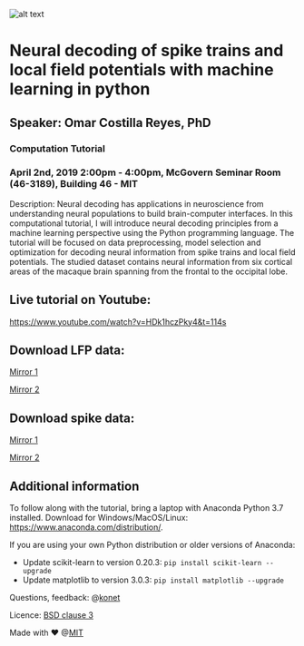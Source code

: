 ![alt text](https://github.com/omarcr/bcs-mit-computational-tutorial/blob/master/bcs-logo.png)

# Neural decoding of spike trains and local field potentials with machine learning in python
## Speaker: Omar Costilla Reyes, PhD

### Computation Tutorial 
### April 2nd, 2019 2:00pm - 4:00pm, McGovern Seminar Room (46-3189), Building 46 - MIT


Description: Neural decoding has applications in neuroscience from understanding neural populations to build brain-computer interfaces. In this computational tutorial, I will introduce neural decoding principles from a machine learning perspective using the Python programming language. The tutorial will be focused on data preprocessing, model selection and optimization for decoding neural information from spike trains and local field potentials. The studied dataset contains neural information from six cortical areas of the macaque brain spanning from the frontal to the occipital lobe.

## Live tutorial on Youtube:
https://www.youtube.com/watch?v=HDk1hczPky4&t=114s

## Download LFP data:

[Mirror 1](https://mitprod-my.sharepoint.com/:u:/g/personal/costilla_mit_edu/EcqGMu4Q-4tEmDio2eSe2Y8BkSXwbrDqKbbpXUEvS4YR7g?e=ThRKAO)

[Mirror 2](https://drive.google.com/file/d/14TinfOsyJg8RCu7WsgxIbJ5THZQVfqpe/view?usp=sharing)

## Download spike data:

[Mirror 1](https://mitprod-my.sharepoint.com/:u:/g/personal/costilla_mit_edu/ERm20qsf-3xDr6rN4wzPUFUBI_N4qmHYcIL-4c4JxRK8qw?e=gemu1M)

[Mirror 2](https://drive.google.com/file/d/1ut1iIpnq0EWlk9T6yggsTiQg6lz8N3i0/view?usp=sharing)


## Additional information

To follow along with the tutorial, bring a laptop with Anaconda Python 3.7 installed. Download for Windows/MacOS/Linux: https://www.anaconda.com/distribution/. 

If you are using your own Python distribution or older versions of Anaconda:
* Update scikit-learn to version 0.20.3: `pip install scikit-learn --upgrade`
* Update matplotlib to version 3.0.3: `pip install matplotlib --upgrade`

Questions, feedback: @[konet](https://twitter.com/konet)

Licence: [BSD clause 3](https://opensource.org/licenses/BSD-3-Clause)

Made with :heart: @[MIT](https://twitter.com/mit)
